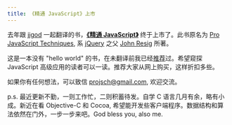 ```yaml
---
title: 《精通 JavaScript》上市
---
```

去年跟 [jjgod][0] 一起翻译的书，**[《精通 JavaScript》][1]** 终于上市了。此书原名为 [Pro JavaScript Techniques][2], 系 [jQuery][3] 之父 [John Resig][4] 所著。

这是一本没有 "hello world" 的书，在未翻译前我已经[推荐][5]过。希望窥探 JavaScript 高级应用的读者可以一读。推荐大家从网上购买，这样折扣多些。

如果你有任何想法，可以致信 projsch@gmail.com, 欢迎交流。

p.s. 最近更新不勤，一则工作忙，二则积蓄待发。自学 C 语言几月有余，略有小成。新近在看 Objective-C 和 Cocoa, 希望能开发些客户端程序。数据结构和算法依然在门外，一步一步来吧。God bless you, also me.

[0]: http://blog.jjgod.org
[1]: http://realazy.com/jspro
[2]: http://jspro.org/
[3]: http://jquery.com
[4]: http://ejohn.org
[5]: /posts/2007-01-03-pro-javascript-techniques-review.html
